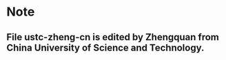# Note

## File ustc-zheng-cn is edited by Zhengquan from China University of Science and Technology.
 
 
